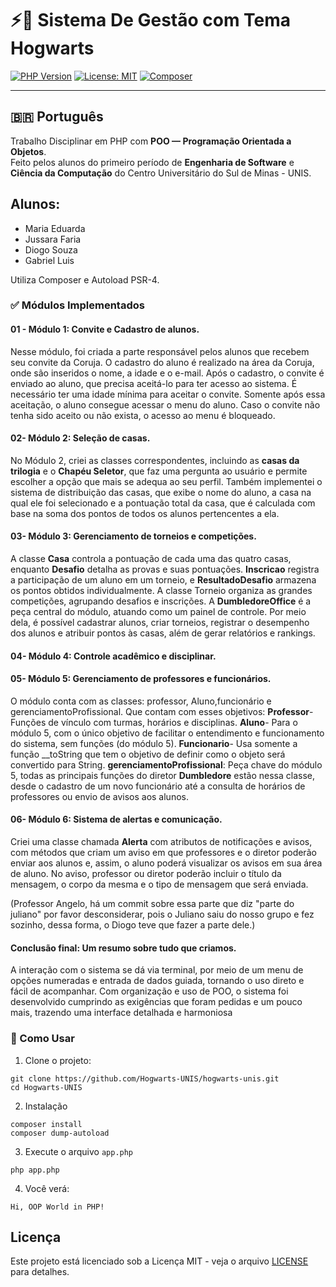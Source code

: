 # ⚡🦉 Sistema De Gestão com Tema Hogwarts

[![PHP Version](https://img.shields.io/badge/php-8.1%2B-blue)](https://www.php.net/)
[![License: MIT](https://img.shields.io/badge/license-MIT-green.svg)](LICENSE)
[![Composer](https://img.shields.io/badge/Autoload-PSR--4-orange)](https://getcomposer.org/doc/04-schema.md#autoload)

---

## 🇧🇷 Português

Trabalho Disciplinar em PHP com **POO — Programação Orientada a Objetos**.  
Feito pelos alunos do primeiro período de **Engenharia de Software** e **Ciência da Computação** do Centro Universitário do Sul de Minas - UNIS.


## Alunos: 
- Maria Eduarda
- Jussara Faria
- Diogo Souza
- Gabriel Luis


Utiliza Composer e Autoload PSR-4. 

### ✅ Módulos Implementados

#### 01 - Módulo 1: Convite e Cadastro de alunos.
Nesse módulo, foi criada a parte responsável pelos alunos que recebem seu convite da Coruja. O cadastro do aluno é realizado na área da Coruja, onde são inseridos o nome, a idade e o e-mail. Após o cadastro, o convite é enviado ao aluno, que precisa aceitá-lo para ter acesso ao sistema. É necessário ter uma idade mínima para aceitar o convite. Somente após essa aceitação, o aluno consegue acessar o menu do aluno. Caso o convite não tenha sido aceito ou não exista, o acesso ao menu é bloqueado.


#### 02- Módulo 2: Seleção de casas.
No Módulo 2, criei as classes correspondentes, incluindo as **casas da trilogia** e o **Chapéu Seletor**, que faz uma pergunta ao usuário e permite escolher a opção que mais se adequa ao seu perfil.
Também implementei o sistema de distribuição das casas, que exibe o nome do aluno, a casa na qual ele foi selecionado e a pontuação total da casa, que é calculada com base na soma dos pontos de todos os alunos pertencentes a ela.

#### 03- Módulo 3: Gerenciamento de torneios e competições.
A classe **Casa** controla a pontuação de cada uma das quatro casas, enquanto **Desafio** detalha as provas e suas pontuações. **Inscricao** registra a participação de um aluno em um torneio, e **ResultadoDesafio** armazena os pontos obtidos individualmente. A classe Torneio organiza as grandes competições, agrupando desafios e inscrições. A **DumbledoreOffice** é a peça central do módulo, atuando como um painel de controle. Por meio dela, é possível cadastrar alunos, criar torneios, registrar o desempenho dos alunos e atribuir pontos às casas, além de gerar relatórios e rankings. 

#### 04- Módulo 4: Controle acadêmico e disciplinar. 


#### 05- Módulo 5: Gerenciamento de professores e funcionários.
O módulo conta com as classes: professor, Aluno,funcionário e gerenciamentoProfissional. Que contam com esses  objetivos:
**Professor**-Funções de vínculo com turmas, horários e disciplinas.
**Aluno**- Para o módulo 5, com o único objetivo de facilitar o entendimento e funcionamento do sistema, sem funções (do módulo 5).
**Funcionario**- Usa somente a função __toString que tem o objetivo de definir como o objeto será convertido para String.
**gerenciamentoProfissional**: Peça chave do módulo 5, todas as principais funções do diretor **Dumbledore** estão nessa classe, desde o cadastro de um novo funcionário até a consulta de horários de professores ou envio de avisos aos alunos.

#### 06- Módulo 6: Sistema de alertas e comunicação.
Criei uma classe chamada **Alerta** com atributos de notificações e avisos, com métodos que criam um aviso em que professores e o diretor poderão enviar aos alunos e, assim, o aluno poderá visualizar os avisos em sua área de aluno. No aviso, professor ou diretor poderão incluir o título da mensagem, o corpo da mesma e o tipo de mensagem que será enviada. 

(Professor Angelo, há um commit sobre essa parte que diz "parte do juliano" por favor desconsiderar, pois o Juliano saiu do nosso grupo e fez sozinho, dessa forma, o Diogo teve que fazer a parte dele.)


#### Conclusão final: Um resumo sobre tudo que criamos.
A interação com o sistema se dá via terminal, por meio de um menu de opções numeradas e entrada de dados guiada, tornando o uso direto e fácil de acompanhar. Com organização e uso de POO, o sistema foi desenvolvido cumprindo as exigências que foram pedidas e um pouco mais, trazendo uma interface detalhada e harmoniosa

### 🚀 Como Usar

1. Clone o projeto:

```
git clone https://github.com/Hogwarts-UNIS/hogwarts-unis.git
cd Hogwarts-UNIS
```
2. Instalação
```
composer install
composer dump-autoload
```

3. Execute o arquivo `app.php`
```
php app.php
```
4. Você verá:
```
Hi, OOP World in PHP!
```

## Licença

Este projeto está licenciado sob a Licença MIT - veja o arquivo [LICENSE](LICENSE) para detalhes.



